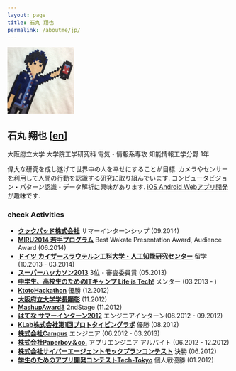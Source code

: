 ```yaml
---
layout: page
title: 石丸 翔也
permalink: /aboutme/jp/
---
```

<img src="/assets/img/birthday.png" class="image-on-frame image-trimmed-by-circle" width="150px" alt="Shoya Ishimaru">

## 石丸 翔也 [[en](/aboutme/)]

大阪府立大学 大学院工学研究科 電気・情報系専攻 知能情報工学分野 1年

偉大な研究を成し遂げて世界中の人を幸せにすることが目標. カメラやセンサーを利用して人間の行動を認識する研究に取り組んでいます. コンピュータビジョン・パターン認識・データ解析に興味があります. [iOS Android Webアプリ開発](/development/)が趣味です.

### <span class="lsf">check</span> Activities

* <a href ="https://info.cookpad.com/"><span style="font-weight: 600;">クックパッド株式会社</span></a> サマーインターンシップ (09.2014)
* <a href ="https://sites.google.com/site/miru2014okayama/wakate"><span style="font-weight: 600;">MIRU2014 若手プログラム</span></a> Best Wakate Presentation Award, Audience Award (06.2014)
* <a href = "http://www.dfki.de/web"><span style="font-weight: 600;">ドイツ カイザースラウテルン工科大学・人工知能研究センター</span></a> 留学 (10.2013 - 03.2014)
* <a href = "http://jp.startup-dating.com/2013/05/super-hackathon-2013-in-osak"><span style="font-weight: 600;">スーパーハッカソン2013</span></a> 3位・審査委員賞 (05.2013)
* <a href = "http://life-is-tech.com/"><span style="font-weight: 600;">中学生、高校生のためのITキャンプ Life is Tech!</span></a> メンター (03.2013 - )
* <a href = "http://bussorenre.com/?p=45"><span style="font-weight: 600;">KtotoHackathon</span></a> 優勝 (12.2012)
* <a href = "http://mrk1869.com/blog/honor/"><span style="font-weight: 600;">大阪府立大学学長顕彰</span></a> (11.2012)
* <a href = "http://ma8.mashupaward.jp/"><span style="font-weight: 600;">MashupAward8</span></a> 2ndStage (11.2012)
* <a href = "http://markovlabo.net/?p=1214"><span style="font-weight: 600;">はてな サマーインターン2012</span></a> エンジニアインターン(08.2012 - 09.2012)
* <a href = "http://internship.blog.klab.jp/2012/08/10/ptlab1-day1/"><span style="font-weight: 600;">KLab株式会社第1回プロトタイピングラボ</span></a> 優勝 (08.2012)
* <a href = "http://campus-inc.org/"><span style="font-weight: 600;">株式会社Campus</span></a> エンジニア (06.2012 - 03.2013)
* <a href = "http://www.paperboy.co.jp/"><span style="font-weight: 600;">株式会社Paperboy＆co.</span></a> アプリエンジニア アルバイト (06.2012 - 12.2012)
* <a href = "https://www.cyberagent.co.jp/list/mockplan.html"><span style="font-weight: 600;">株式会社サイバーエージェントモックプランコンテスト</span></a> 決勝 (06.2012)
* <a href = "http://tech-tokyo.com/?p=679"><span style="font-weight: 600;">学生のためのアプリ開発コンテストTech-Tokyo</span></a> 個人戦優勝 (01.2012)